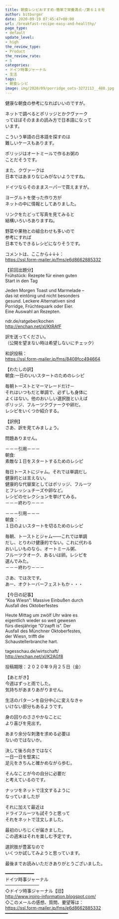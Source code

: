 ```yaml
---
title: 朝食レシピおすすめ-簡単で栄養満点-/第６１８号
author: bitburger
date: 2020-09-19 07:45:47+00:00
url: /breakfast-recipe-easy-and-heallthy/
page_type:
- default
update_level:
- high
the_review_type:
- Product
the_review_rate:
- 5
categories:
- ドイツ時事ジャーナル
- 生活
tags:
- 朝食レシピ
image: img/2020/09/porridge_oats-3272113__480.jpg
---
```

健康な朝食の参考になればいいのですが。

ネットで調べるとポリッジとかクヴァーク  
ってほぼそのままの読み方で日本語になって  
います。

こういう単語の日本語を探すのは  
難しいケースもあります。

ポリッジはオートミールで作るお粥の  
ことだそうです。

また、クヴァークは  
日本ではあまりなじみがないようですね。

ドイツならそのままスーパーで買えますが。

ヨーグルトを使った作り方が  
ネットの中に情報としてありました。

リンクをたどって写真を見てみると  
結構いろいろありますね。

野菜や果物との組合わせも多いので  
参考にすれば  
日本でもできるレシピになりそうです。

  
コメントは、ここから↓↓↓：  
<https://ssl.form-mailer.jp/fms/e6d8662885332>

【前回出題分】  
Frühstück: Rezepte für einen guten  
Start in den Tag

Jeden Morgen Toast und Marmelade &#8211;  
das ist eintönig und nicht besonders  
gesund. Leckere Alternativen sind  
Porridge, Früchtequark oder Eier.  
Eine Auswahl an Rezepten.

ndr.de/ratgeber/kochen  
<http://enchan.net/xl/KtRAfF>

  
訳を送ってください。  
（公開を望まない時は希望しないにチェック）

和訳投稿：  
 <https://ssl.form-mailer.jp/fms/8408fcc494664>

  
【わたしの訳】  
朝食:一日のいいスタートのためのレシピ

毎朝トーストとマーマレードだけ－  
それはいつもだと単調で、必ずしも身体に  
よくはない。他のおいしい選択肢といえば  
ポリッジ、フルーツクヴァークや卵だ。  
レシピをいくつか紹介する。

  
【訳例】  
さあ、訳を見てみましょう。

問題ありません。

－－－引用－－－  
朝食:  
素敵な１日をスタートするためのレシピ

毎日トーストにジャム。それでは単調だし  
健康的とは言えない。  
健康的な代替案としてはポリッジ、フルーツ  
とフレッシュチーズや卵など。  
レシピのセレクションを挙げてみる。  
－－－終わり－－－

  
－－－引用－－－  
朝食：  
１日のよいスタートを切るためのレシピ

毎朝、トーストとジャム――これでは単調  
だし、とりわけ健康的でない。これに代わる  
おいしいものなら、オートミール粥、  
フルーツクオーク、あるいは卵。レシピを  
選んでみた。  
－－－終わり－－－

  
さあ、では次です。  
あー、オクトーバーフェストもか・・・

【今日の記事】  
&#8220;Koa Wiesn&#8221;: Massive Einbußen durch  
Ausfall des Oktoberfestes

Heute Mittag um zwölf Uhr wäre es  
eigentlich wieder so weit gewesen  
fürs diesjährige &#8220;O&#8217;zapft is&#8221;. Der  
Ausfall des Münchner Oktoberfestes,  
der Wiesn, trifft die  
Schaustellerbranche hart.

tagesschau.de/wirtschaft/  
<http://enchan.net/xl/K2AGf8>

投稿期限：２０２０年９月２５日（金）

  
【あとがき】  
今週はずっと雨でした。  
気持ちがあまりあがりません。

生活のパターンを自分中心に変えなきゃ  
いけない部分もあるようです。

身の回りのささやかなことに  
より喜びを見出す。

あまり余分な刺激を求める必要は  
ないのではないか。

決して後ろ向きではなく  
一日一日を堅実に  
足元をきちんと確かめながら歩む。

そんなことが今の自分に必要だ  
と考えているのです。

ナッツをネットで注文するように  
なっていましたが

それに加えて最近は  
ドライフルーツも試そうと思って  
それをネットで注文しました。

最初のいちじくが届きました。  
この週末はそれを楽しむ予定です。

選択肢が豊富なので  
いくつか試してみようと思っています。

  
最後までお読みいただきありがとうございました。

━━━━━━━━━━━  
ドイツ時事ジャーナル  
───────────  
◇ドイツ時事ジャーナル【旧】  
<http://www.iroiro-information.blogspot.com/>  
◇このメールの感想、質問、要望等は：  
<https://ssl.form-mailer.jp/fms/e6d8662885332>  
━━━━━━━━━━━━━━━━━━━━━━━━
